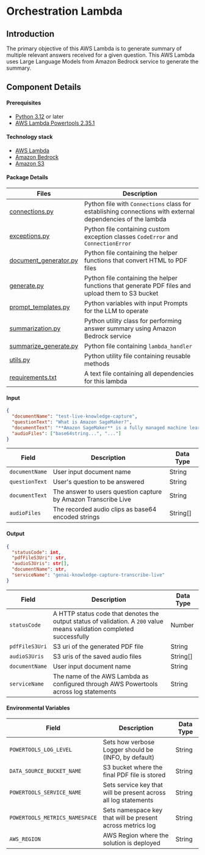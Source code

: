 # Orchestration Lambda

## Introduction

The primary objective of this AWS Lambda is to generate summary of multiple relevant answers received for a given question. This AWS Lambda uses Large Language Models from Amazon Bedrock service to generate the summary.

## Component Details

#### Prerequisites

- [Python 3.12](https://www.python.org/downloads/release/python-3120/) or later
- [AWS Lambda Powertools 2.35.1](https://docs.powertools.aws.dev/lambda/python/2.35.1/)

#### Technology stack

- [AWS Lambda](https://aws.amazon.com/lambda/)
- [Amazon Bedrock](https://aws.amazon.com/bedrock/)
- [Amazon S3](https://aws.amazon.com/s3/)

#### Package Details

| Files                                          | Description                                                                                                |
| ---------------------------------------------- | ---------------------------------------------------------------------------------------------------------- |
| [connections.py](connections.py)               | Python file with `Connections` class for establishing connections with external dependencies of the lambda |
| [exceptions.py](exceptions.py)                 | Python file containing custom exception classes `CodeError` and `ConnectionError`                          |
| [document_generator.py](document_generator.py) | Python file containing the helper functions that convert HTML to PDF files                                 |
| [generate.py](generate.py)                     | Python file containing the helper functions that generate PDF files and upload them to S3 bucket           |
| [prompt_templates.py](prompt_templates.py)     | Python variables with input Prompts for the LLM to operate                                                 |
| [summarization.py](summarization.py)           | Python utility class for performing answer summary using Amazon Bedrock service                            |
| [summarize_generate.py](summarize_generate.py) | Python file containing `lambda_handler`                                                                    |
| [utils.py](utils.py)                           | Python utility file containing reusable methods                                                            |
| [requirements.txt](requirements.txt)           | A text file containing all dependencies for this lambda                                                    |

#### Input

```json
{
  "documentName": "test-live-knowledge-capture",
  "questionText": "What is Amazon SageMaker?",
  "documentText": "**Amazon SageMaker** is a fully managed machine learning service that enables developers and data scientists to quickly build, train, and deploy machine learning models at scale.",
  "audioFiles": ["base64string...", "..."]
}
```

| Field          | Description                                                    | Data Type |
| -------------- | -------------------------------------------------------------- | --------- |
| `documentName` | User input document name                                       | String    |
| `questionText` | User's question to be answered                                 | String    |
| `documentText` | The answer to users question capture by Amazon Transcribe Live | String    |
| `audioFiles  ` | The recorded audio clips as base64 encoded strings             | String[]  |

#### Output

```json
{
  "statusCode": int,
  "pdfFileS3Uri": str,
  "audioS3Uris": str[],
  "documentName": str,
  "serviceName": "genai-knowledge-capture-transcribe-live"
}
```

| Field          | Description                                                                                                            | Data Type |
| -------------- | ---------------------------------------------------------------------------------------------------------------------- | --------- |
| `statusCode`   | A HTTP status code that denotes the output status of validation. A `200` value means validation completed successfully | Number    |
| `pdfFileS3Uri` | S3 uri of the generated PDF file                                                                                       | String    |
| `audioS3Uris`  | S3 uris of the saved audio files                                                                                       | String[]  |
| `documentName` | User input document name                                                                                               | String    |
| `serviceName`  | The name of the AWS Lambda as configured through AWS Powertools across log statements                                  | String    |

#### Environmental Variables

| Field                          | Description                                                     | Data Type |
| ------------------------------ | --------------------------------------------------------------- | --------- |
| `POWERTOOLS_LOG_LEVEL`         | Sets how verbose Logger should be (INFO, by default)            | String    |
| `DATA_SOURCE_BUCKET_NAME`      | S3 bucket where the final PDF file is stored                    | String    |
| `POWERTOOLS_SERVICE_NAME`      | Sets service key that will be present across all log statements | String    |
| `POWERTOOLS_METRICS_NAMESPACE` | Sets namespace key that will be present across metrics log      | String    |
| `AWS_REGION`                   | AWS Region where the solution is deployed                       | String    |

